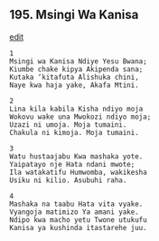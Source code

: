 ## 195. Msingi Wa Kanisa
[edit](https://docs.google.com/document/d/1NFUa8xD32JN%2DVX7P4Ha%2Df0KeHH3VW9Cs/edit?mode=html)




    1
    Msingi wa Kanisa Ndiye Yesu Bwana;
    Kiumbe chake kipya Akipenda sana;
    Kutaka ‘kitafuta Alishuka chini,
    Naye kwa haja yake, Akafa Mtini.

    2
    Lina kila kabila Kisha ndiyo moja
    Wokovu wake una Mwokozi ndiyo moja;
    Uzazi ni umoja. Moja tumaini.
    Chakula ni kimoja. Moja tumaini.

    3
    Watu hustaajabu Kwa mashaka yote.
    Yaipatayo nje Hata ndani mwote;
    Ila watakatifu Humwomba, wakikesha
    Usiku ni kilio. Asubuhi raha.

    4
    Mashaka na taabu Hata vita vyake.
    Vyangoja matimizo Ya amani yake.
    Ndipo kwa macho yetu Twone utukufu
    Kanisa ya kushinda itastarehe juu.







